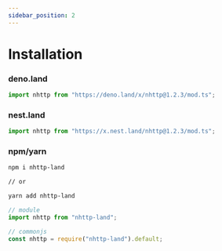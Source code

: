 ```yaml
---
sidebar_position: 2
---
```


# Installation

### deno.land

```ts
import nhttp from "https://deno.land/x/nhttp@1.2.3/mod.ts";
```

### nest.land

```ts
import nhttp from "https://x.nest.land/nhttp@1.2.3/mod.ts";
```

### npm/yarn

```bash
npm i nhttp-land

// or

yarn add nhttp-land
```

```ts
// module
import nhttp from "nhttp-land";

// commonjs
const nhttp = require("nhttp-land").default;
```
